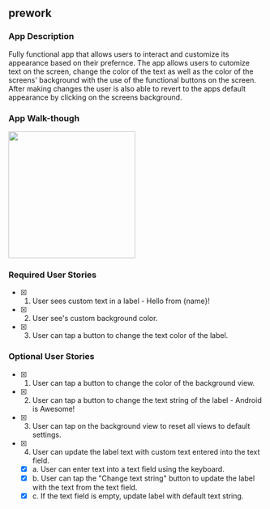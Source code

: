## prework

### App Description
Fully functional app that allows users to interact and customize its appearance based on their prefernce. 
The app allows users to cutomize text on the screen, change the color of the text as well as the color of the 
screens' background with the use of the functional buttons on the screen. After making changes the user is also 
able to revert to the apps default appearance by clicking on the screens background.

### App Walk-though
<img src="https://imgur.com/LT1Yvfp.gif" width=250><br>



### Required User Stories
- [x] 1. User sees custom text in a label - Hello from {name}!
- [x] 2. User see's custom background color.
- [x] 3. User can tap a button to change the text color of the label.

### Optional User Stories
- [x] 1. User can tap a button to change the color of the background view.  
- [x] 2. User can tap a button to change the text string of the label - Android is Awesome!  
- [x] 3. User can tap on the background view to reset all views to default settings.  
- [x] 4. User can update the label text with custom text entered into the text field.  
   - [x] a. User can enter text into a text field using the keyboard.  
   - [x] b. User can tap the "Change text string" button to update the label with the text from the text field.  
   - [x] c. If the text field is empty, update label with default text string.  
